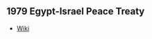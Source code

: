 ## 1979 Egypt-Israel Peace Treaty
- [Wiki](https://en.wikipedia.org/wiki/Egypt%E2%80%93Israel_peace_treaty)